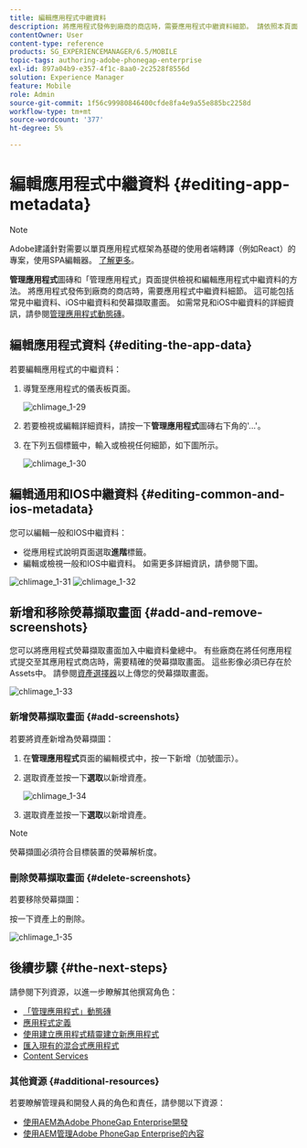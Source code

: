```yaml
---
title: 編輯應用程式中繼資料
description: 將應用程式發佈到廠商的商店時，需要應用程式中繼資料細節。 請依照本頁面的說明了解如何編輯應用程式資料。
contentOwner: User
content-type: reference
products: SG_EXPERIENCEMANAGER/6.5/MOBILE
topic-tags: authoring-adobe-phonegap-enterprise
exl-id: 897a04b9-e357-4f1c-8aa0-2c2528f8556d
solution: Experience Manager
feature: Mobile
role: Admin
source-git-commit: 1f56c99980846400cfde8fa4e9a55e885bc2258d
workflow-type: tm+mt
source-wordcount: '377'
ht-degree: 5%

---
```


# 編輯應用程式中繼資料 {#editing-app-metadata}

>[!NOTE]
>
>Adobe建議針對需要以單頁應用程式框架為基礎的使用者端轉譯（例如React）的專案，使用SPA編輯器。 [了解更多](/help/sites-developing/spa-overview.md)。

**管理應用程式**&#x200B;圖磚和「管理應用程式」頁面提供檢視和編輯應用程式中繼資料的方法。 將應用程式發佈到廠商的商店時，需要應用程式中繼資料細節。 這可能包括常見中繼資料、iOS中繼資料和熒幕擷取畫面。 如需常見和iOS中繼資料的詳細資訊，請參閱[管理應用程式動態磚](/help/mobile/phonegap-app-details-tile.md)。

## 編輯應用程式資料 {#editing-the-app-data}

若要編輯應用程式的中繼資料：

1. 導覽至應用程式的儀表板頁面。

   ![chlimage_1-29](assets/chlimage_1-29.png)

1. 若要檢視或編輯詳細資料，請按一下&#x200B;**管理應用程式**&#x200B;圖磚右下角的&#39;...&#39;。

1. 在下列五個標籤中，輸入或檢視任何細節，如下圖所示。

   ![chlimage_1-30](assets/chlimage_1-30.png)

## 編輯通用和IOS中繼資料 {#editing-common-and-ios-metadata}

您可以編輯一般和IOS中繼資料：

* 從應用程式說明頁面選取&#x200B;**進階**&#x200B;標籤。
* 編輯或檢視一般和IOS中繼資料。 如需更多詳細資訊，請參閱下圖。

![chlimage_1-31](assets/chlimage_1-31.png) ![chlimage_1-32](assets/chlimage_1-32.png)

## 新增和移除熒幕擷取畫面 {#add-and-remove-screenshots}

您可以將應用程式熒幕擷取畫面加入中繼資料彙總中。 有些廠商在將任何應用程式提交至其應用程式商店時，需要精確的熒幕擷取畫面。 這些影像必須已存在於Assets中。 請參閱[資產選擇器](../assets/search-assets.md#assetpicker)以上傳您的熒幕擷取畫面。

![chlimage_1-33](assets/chlimage_1-33.png)

### 新增熒幕擷取畫面 {#add-screenshots}

若要將資產新增為熒幕擷圖：

1. 在&#x200B;**管理應用程式**&#x200B;頁面的編輯模式中，按一下新增（加號圖示）。
1. 選取資產並按一下&#x200B;**選取**&#x200B;以新增資產。

   ![chlimage_1-34](assets/chlimage_1-34.png)

1. 選取資產並按一下&#x200B;**選取**&#x200B;以新增資產。

>[!NOTE]
>
>熒幕擷圖必須符合目標裝置的熒幕解析度。

### 刪除熒幕擷取畫面 {#delete-screenshots}

若要移除熒幕擷圖：

按一下資產上的刪除。

![chlimage_1-35](assets/chlimage_1-35.png)

## 後續步驟 {#the-next-steps}

請參閱下列資源，以進一步瞭解其他撰寫角色：

* [「管理應用程式」動態磚](/help/mobile/phonegap-app-details-tile.md)
* [應用程式定義](/help/mobile/phonegap-app-definitions.md)
* [使用建立應用程式精靈建立新應用程式](/help/mobile/phonegap-create-new-app.md)
* [匯入現有的混合式應用程式](/help/mobile/phonegap-adding-content-to-imported-app.md)
* [Content Services](/help/mobile/develop-content-as-a-service.md)

### 其他資源 {#additional-resources}

若要瞭解管理員和開發人員的角色和責任，請參閱以下資源：

* [使用AEM為Adobe PhoneGap Enterprise開發](/help/mobile/developing-in-phonegap.md)
* [使用AEM管理Adobe PhoneGap Enterprise的內容](/help/mobile/administer-phonegap.md)
